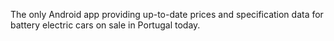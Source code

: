 The only Android app providing up-to-date prices and specification data for battery electric cars on sale in Portugal today.
